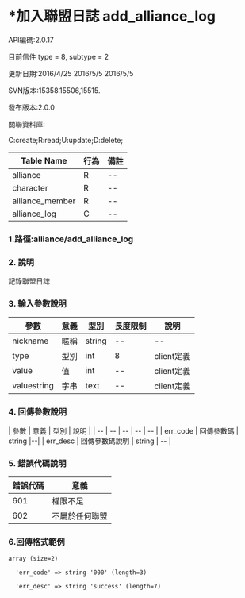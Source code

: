 # *加入聯盟日誌 add_alliance_log

API編碼:2.0.17

目前信件 type = 8, subtype = 2



更新日期:2016/4/25 2016/5/5 2016/5/5

> 

SVN版本:15358.15506,15515.

> 

發布版本:2.0.0


關聯資料庫:

C:create;R:read;U:update;D:delete;

|Table Name|行為|備註|
|--|--|--|
|alliance|R|--|
|character|R|--|
|alliance_member|R|--|
|alliance_log|C|--|

### 1.路徑:alliance/add_alliance_log

### 2. 說明
記錄聯盟日誌
### 3. 輸入參數說明
| 參數 | 意義 | 型別 |長度限制| 說明 |
| -- | -- | -- | -- | -- |
|nickname|暱稱|string|--|--|
|type|型別|int|8|client定義|
|value|值|int|--|client定義|
|valuestring|字串|text|--|client定義|



### 4. 回傳參數說明
| 參數 | 意義 | 型別 | 說明 |
| -- | -- | -- | -- | -- |
| err_code | 回傳參數碼 | string |--|
| err_desc | 回傳參數碼說明 | string | -- |




### 5. 錯誤代碼說明
|錯誤代碼|意義|
|--|--|
|601|權限不足|
|602|不屬於任何聯盟|

### 6.回傳格式範例

```
array (size=2)

  'err_code' => string '000' (length=3)
  
  'err_desc' => string 'success' (length=7)
  ```
